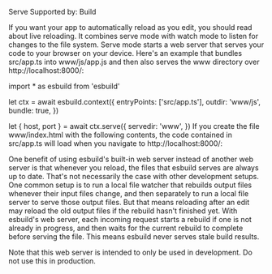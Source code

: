 Serve
Supported by: Build

If you want your app to automatically reload as you edit, you should read about live reloading. It combines serve mode with watch mode to listen for changes to the file system.
Serve mode starts a web server that serves your code to your browser on your device. Here's an example that bundles src/app.ts into www/js/app.js and then also serves the www directory over http://localhost:8000/:

import \* as esbuild from 'esbuild'

let ctx = await esbuild.context({
entryPoints: ['src/app.ts'],
outdir: 'www/js',
bundle: true,
})

let { host, port } = await ctx.serve({
servedir: 'www',
})
If you create the file www/index.html with the following contents, the code contained in src/app.ts will load when you navigate to http://localhost:8000/:

<script src="js/app.js"></script>

One benefit of using esbuild's built-in web server instead of another web server is that whenever you reload, the files that esbuild serves are always up to date. That's not necessarily the case with other development setups. One common setup is to run a local file watcher that rebuilds output files whenever their input files change, and then separately to run a local file server to serve those output files. But that means reloading after an edit may reload the old output files if the rebuild hasn't finished yet. With esbuild's web server, each incoming request starts a rebuild if one is not already in progress, and then waits for the current rebuild to complete before serving the file. This means esbuild never serves stale build results.

Note that this web server is intended to only be used in development. Do not use this in production.
